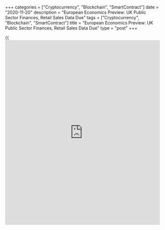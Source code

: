 +++
categories = ["Cryptocurrency", "Blockchain", "SmartContract"]
date = "2020-11-20"
description = "European Economics Preview: UK Public Sector Finances, Retail Sales Data Due"
tags = ["Cryptocurrency", "Blockchain", "SmartContract"]
title = "European Economics Preview: UK Public Sector Finances, Retail Sales Data Due"
type = "post"
+++

{{<iframe id="large-banner" src="https://www.bounty.group/#slide=3.0" width="100%" height="600" scrolling="no" style="border: 0px solid rgb(216, 221, 230); border-radius: 3px;">}}

Public sector finances and retail sales from the UK are due on Friday,
headlining a light day for the European economic [news](https://www.letsplayfx.com/blog/forex-news-website/).

At 2.00 am ET, the Office for National Statistics releases UK public
sector finances and retail sales figures. The budget deficit is seen
falling to GBP 29.5 billion in October from GBP 35.37 billion in
September.

Economists forecast UK retail sales to grow at a much slower pace of 0.1
percent on month in October after expanding 1.5 percent in September.

In the meantime, Germany's producer price data is due. Prices are seen
falling 0.7 percent annually versus a 1 percent decrease in September.

At 4.00 am ET, Italy's Istat is scheduled to issue industrial orders
data for September. Orders had increased 15.1 percent on month in
August.

Also, industrial production and producer price figures are due from
Poland.

At 10.00 am ET, the European Commission is slated to issue flash
consumer confidence survey results. The sentiment index is seen at -17.7
in November versus -15.5 in the previous month.

For comments and feedback [contact](https://www.playgroundfx.com/contact/): editorial@rtt[news](https://www.letsplayfx.com/blog/forex-news-website/).com

[Economic News][1]

 **What parts of the world are seeing the best (and worst) economic
performances lately? Click[here][2] to check out our [Econ Scorecard][2]
and find out! See up-to-the-moment [ranking](https://www.playgroundfx.com/blog/crypto-exchange-ranking/)s for the best and worst
performers in [GDP][2], [unemployment rate][3], [inflation][4] and much
more.**

   1. www.rtt[news](https://www.letsplayfx.com/blog/forex-news-website/).com/Content/EconomicNews.aspx
   2. www.rtt[news](https://www.letsplayfx.com/blog/forex-news-website/).com/economic-scorecard/world-rank/GDP/highest-performance.aspx
   3. www.rtt[news](https://www.letsplayfx.com/blog/forex-news-website/).com/economic-scorecard/world-rank/unemployment-rate/lowest-performance.aspx
   4. www.rtt[news](https://www.letsplayfx.com/blog/forex-news-website/).com/economic-scorecard/world-rank/CPI/highest-performance.aspx